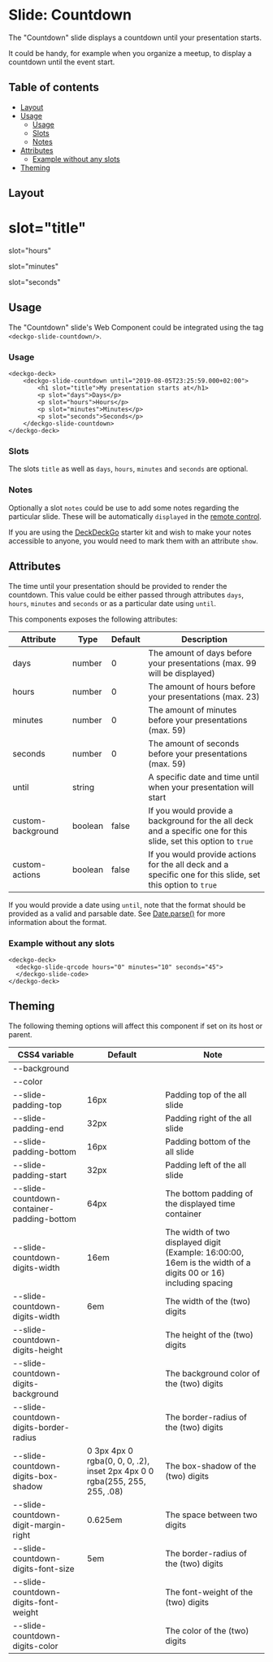 # Slide: Countdown

The "Countdown" slide displays a countdown until your presentation starts.

It could be handy, for example when you organize a meetup, to display a countdown until the event start.

## Table of contents

- [Layout](#app-slide-countdown-layout)
- [Usage](#app-slide-countdown-usage)
  - [Usage](#app-slide-countdown-usage-1)
  - [Slots](#app-slide-countdown-slots)
  - [Notes](#app-slide-countdown-notes)
- [Attributes](#app-slide-countdown-attributes)
  - [Example without any slots](#app-slide-countdown-example-without-any-slots)
- [Theming](#app-slide-countdown-theming)

## Layout

<div class="container ion-margin">
  <deckgo-deck embedded={true}>
    <deckgo-slide-countdown hours="1" minutes="0" seconds="5">
        <h1 slot="title">slot="title"</h1>
        <p slot="hours">slot="hours"</p>
        <p slot="minutes">slot="minutes"</p>
        <p slot="seconds">slot="seconds"</p>
    </deckgo-slide-countdown>
  </deckgo-deck>
</div>

## Usage

The "Countdown" slide's Web Component could be integrated using the tag `<deckgo-slide-countdown/>`.

### Usage

```
<deckgo-deck>
    <deckgo-slide-countdown until="2019-08-05T23:25:59.000+02:00">
        <h1 slot="title">My presentation starts at</h1>
        <p slot="days">Days</p>
        <p slot="hours">Hours</p>
        <p slot="minutes">Minutes</p>
        <p slot="seconds">Seconds</p>
    </deckgo-slide-countdown>
</deckgo-deck>  
```

### Slots

The slots `title` as well as `days`, `hours`, `minutes` and `seconds` are optional.

### Notes

Optionally a slot `notes` could be use to add some notes regarding the particular slide. These will be automatically `displayed` in the [remote control](https://deckdeckgo.app).

If you are using the [DeckDeckGo] starter kit and wish to make your notes accessible to anyone, you would need to mark them with an attribute `show`.

## Attributes

The time until your presentation should be provided to render the countdown. This value could be either passed through attributes `days`, `hours`, `minutes` and `seconds` or as a particular date using `until`. 

This components exposes the following attributes:
                                                                                                                                                                                                                                                        
| Attribute                      | Type   | Default   | Description   |
| -------------------------- |-----------------|-----------------|-----------------|
| days | number | 0 | The amount of days before your presentations (max. 99 will be displayed) |
| hours | number | 0 | The amount of hours before your presentations (max. 23) |
| minutes | number | 0 | The amount of minutes before your presentations (max. 59) |
| seconds | number | 0 | The amount of seconds before your presentations (max. 59) |
| until | string | | A specific date and time until when your presentation will start |
| custom-background | boolean | false | If you would provide a background for the all deck and a specific one for this slide, set this option to `true` |
| custom-actions | boolean | false | If you would provide actions for the all deck and a specific one for this slide, set this option to `true` |

If you would provide a date using `until`, note that the format should be provided as a valid and parsable date. See [Date.parse()](https://developer.mozilla.org/fr/docs/Web/JavaScript/Reference/Objets_globaux/Date/parse) for more information about the format.

### Example without any slots

```
<deckgo-deck>
  <deckgo-slide-qrcode hours="0" minutes="10" seconds="45">
  </deckgo-slide-code>
</deckgo-deck>  
```

## Theming

The following theming options will affect this component if set on its host or parent.

| CSS4 variable                      | Default | Note |
| -------------------------- |-----------------|-----------------|
| --background |  |  |
| --color |  |  |
| --slide-padding-top | 16px | Padding top of the all slide |
| --slide-padding-end | 32px | Padding right of the all slide |
| --slide-padding-bottom | 16px | Padding bottom of the all slide |
| --slide-padding-start | 32px | Padding left of the all slide |
| --slide-countdown-container-padding-bottom | 64px | The bottom padding of the displayed time container |
| --slide-countdown-digits-width | 16em | The width of two displayed digit (Example: 16:00:00, 16em is the width of a digits 00 or 16) including spacing |
| --slide-countdown-digits-width  | 6em | The width of the (two) digits |
| --slide-countdown-digits-height |  | The height of the (two) digits |
| --slide-countdown-digits-background |  | The background color of the (two) digits |
| --slide-countdown-digits-border-radius |  | The border-radius of the (two) digits |
| --slide-countdown-digits-box-shadow | 0 3px 4px 0 rgba(0, 0, 0, .2), inset 2px 4px 0 0 rgba(255, 255, 255, .08) | The box-shadow of the (two) digits |
| --slide-countdown-digit-margin-right | 0.625em | The space between two digits |
| --slide-countdown-digits-font-size | 5em | The border-radius of the (two) digits |
| --slide-countdown-digits-font-weight |  | The font-weight of the (two) digits |
| --slide-countdown-digits-color |  | The color of the (two) digits |

[DeckDeckGo]: https://deckdeckgo.com